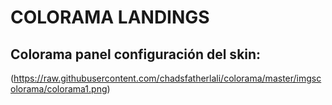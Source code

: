 COLORAMA LANDINGS
=================

Colorama panel configuración del skin:
--------------------------------------

(https://raw.githubusercontent.com/chadsfatherlali/colorama/master/imgscolorama/colorama1.png)

